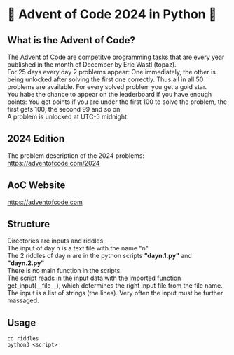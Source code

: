# 🎁 Advent of Code 2024 in Python 🎄

## What is the Advent of Code?
The Advent of Code are competitve programming tasks that are every year published in the month of December by Eric Wastl (topaz).  
For 25 days every day 2 problems appear: One immediately, the other is being unlocked after solving the first one correctly. Thus all in all 50 problems are available. For every solved problem you get a gold star.  
You habe the chance to appear on the leaderboard if you have enough points: You get points if you are under the first 100 to solve the problem, the first gets 100, the second 99 and so on.  
A problem is unlocked at UTC-5 midnight.  

## 2024 Edition
The problem description of the 2024 problems:  
https://adventofcode.com/2024

## AoC Website
https://adventofcode.com

## Structure
Directories are inputs and riddles.  
The input of day n is a text file with the name "n".  
The 2 riddles of day n are in the python scripts __"dayn.1.py"__ and __"dayn.2.py"__  
There is no main function in the scripts.  
The script reads in the input data with the imported function get_input(\_\_file__), which determines the right input file from the file name. The input is a list of strings (the lines). Very often the input must be further massaged.  

## Usage
```
cd riddles
python3 <script>
```

